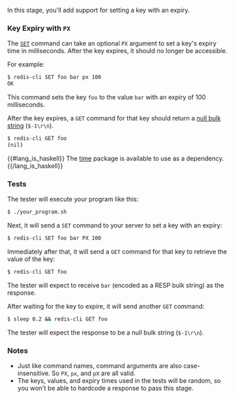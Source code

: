 In this stage, you'll add support for setting a key with an expiry.

### Key Expiry with `PX`

The [`SET`](https://redis.io/commands/set) command can take an optional `PX` argument to set a key's expiry time in milliseconds. After the key expires, it should no longer be accessible.

For example:
```bash
$ redis-cli SET foo bar px 100
OK
```
This command sets the key `foo` to the value `bar` with an expiry of 100 milliseconds.

After the key expires, a `GET` command for that key should return a [null bulk string](https://redis.io/docs/latest/develop/reference/protocol-spec/#null-bulk-strings) (`$-1\r\n`).

```bash
$ redis-cli GET foo
(nil)
```

{{#lang_is_haskell}}
The [time](https://hackage.haskell.org/package/time) package is available
to use as a dependency.
{{/lang_is_haskell}}

### Tests

The tester will execute your program like this:

```bash
$ ./your_program.sh
```

Next, it will send a `SET` command to your server to set a key with an expiry:

```bash
$ redis-cli SET foo bar PX 100
```

Immediately after that, it will send a `GET` command for that key to retrieve the value of the key:

```bash
$ redis-cli GET foo
```

The tester will expect to receive `bar` (encoded as a RESP bulk string) as the response.

After waiting for the key to expire, it will send another `GET` command:

```bash
$ sleep 0.2 && redis-cli GET foo
```

The tester will expect the response to be a null bulk string (`$-1\r\n`).

### Notes

- Just like command names, command arguments are also case-insensitive. So `PX`, `px`, and `pX` are all valid.
- The keys, values, and expiry times used in the tests will be random, so you won't be able to hardcode a response to pass this stage.
